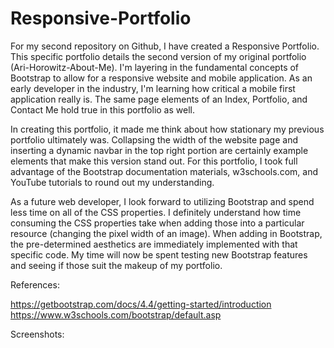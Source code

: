 # Responsive-Portfolio

For my second repository on Github, I have created a Responsive Portfolio.  This specific portfolio details the second version of my original portfolio (Ari-Horowitz-About-Me).  I'm layering in the fundamental concepts of Bootstrap to allow for a responsive website and mobile application.  As an early developer in the industry, I'm learning how critical a mobile first application really is.  The same page elements of an Index, Portfolio, and Contact Me hold true in this portfolio as well.

In creating this portfolio, it made me think about how stationary my previous portfolio ultimately was.  Collapsing the width of the website page and inserting a dynamic navbar in the top right portion are certainly example elements that make this version stand out.  For this portfolio, I took full advantage of the Bootstrap documentation materials, w3schools.com, and YouTube tutorials to round out my understanding.

As a future web developer, I look forward to utilizing Bootstrap and spend less time on all of the CSS properties.  I definitely understand how time consuming the CSS properties take when adding those into a particular resource (changing the pixel width of an image).  When adding in Bootstrap, the pre-determined aesthetics are immediately implemented with that specific code.  My time will now be spent testing new Bootstrap features and seeing if those suit the makeup of my portfolio.

References:

https://getbootstrap.com/docs/4.4/getting-started/introduction
https://www.w3schools.com/bootstrap/default.asp

Screenshots:
